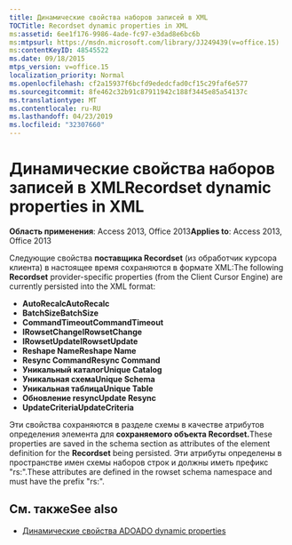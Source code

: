 ```yaml
---
title: Динамические свойства наборов записей в XML
TOCTitle: Recordset dynamic properties in XML
ms:assetid: 6ee1f176-9986-4ade-fc97-e3dad8e6bc6b
ms:mtpsurl: https://msdn.microsoft.com/library/JJ249439(v=office.15)
ms:contentKeyID: 48545522
ms.date: 09/18/2015
mtps_version: v=office.15
localization_priority: Normal
ms.openlocfilehash: cf2a15937f6bcfd9ededcfad0cf15c29faf6e577
ms.sourcegitcommit: 8fe462c32b91c87911942c188f3445e85a54137c
ms.translationtype: MT
ms.contentlocale: ru-RU
ms.lasthandoff: 04/23/2019
ms.locfileid: "32307660"
---
```

# <a name="recordset-dynamic-properties-in-xml"></a><span data-ttu-id="523a9-102">Динамические свойства наборов записей в XML</span><span class="sxs-lookup"><span data-stu-id="523a9-102">Recordset dynamic properties in XML</span></span>

<span data-ttu-id="523a9-103">**Область применения**: Access 2013, Office 2013</span><span class="sxs-lookup"><span data-stu-id="523a9-103">**Applies to**: Access 2013, Office 2013</span></span>

<span data-ttu-id="523a9-104">Следующие свойства **поставщика Recordset** (из обработчик курсора клиента) в настоящее время сохраняются в формате XML:</span><span class="sxs-lookup"><span data-stu-id="523a9-104">The following **Recordset** provider-specific properties (from the Client Cursor Engine) are currently persisted into the XML format:</span></span>

- <span data-ttu-id="523a9-105">**AutoRecalc**</span><span class="sxs-lookup"><span data-stu-id="523a9-105">**AutoRecalc**</span></span>
- <span data-ttu-id="523a9-106">**BatchSize**</span><span class="sxs-lookup"><span data-stu-id="523a9-106">**BatchSize**</span></span>
- <span data-ttu-id="523a9-107">**CommandTimeout**</span><span class="sxs-lookup"><span data-stu-id="523a9-107">**CommandTimeout**</span></span>
- <span data-ttu-id="523a9-108">**IRowsetChange**</span><span class="sxs-lookup"><span data-stu-id="523a9-108">**IRowsetChange**</span></span>
- <span data-ttu-id="523a9-109">**IRowsetUpdate**</span><span class="sxs-lookup"><span data-stu-id="523a9-109">**IRowsetUpdate**</span></span>
- <span data-ttu-id="523a9-110">**Reshape Name**</span><span class="sxs-lookup"><span data-stu-id="523a9-110">**Reshape Name**</span></span>
- <span data-ttu-id="523a9-111">**Resync Command**</span><span class="sxs-lookup"><span data-stu-id="523a9-111">**Resync Command**</span></span>
- <span data-ttu-id="523a9-112">**Уникальный каталог**</span><span class="sxs-lookup"><span data-stu-id="523a9-112">**Unique Catalog**</span></span>
- <span data-ttu-id="523a9-113">**Уникальная схема**</span><span class="sxs-lookup"><span data-stu-id="523a9-113">**Unique Schema**</span></span>
- <span data-ttu-id="523a9-114">**Уникальная таблица**</span><span class="sxs-lookup"><span data-stu-id="523a9-114">**Unique Table**</span></span>
- <span data-ttu-id="523a9-115">**Обновление resync**</span><span class="sxs-lookup"><span data-stu-id="523a9-115">**Update Resync**</span></span>
- <span data-ttu-id="523a9-116">**UpdateCriteria**</span><span class="sxs-lookup"><span data-stu-id="523a9-116">**UpdateCriteria**</span></span>


<span data-ttu-id="523a9-117">Эти свойства сохраняются в разделе схемы в качестве атрибутов определения элемента для **сохраняемого объекта Recordset.**</span><span class="sxs-lookup"><span data-stu-id="523a9-117">These properties are saved in the schema section as attributes of the element definition for the **Recordset** being persisted.</span></span> <span data-ttu-id="523a9-118">Эти атрибуты определены в пространстве имен схемы наборов строк и должны иметь префикс "rs:".</span><span class="sxs-lookup"><span data-stu-id="523a9-118">These attributes are defined in the rowset schema namespace and must have the prefix "rs:".</span></span>

## <a name="see-also"></a><span data-ttu-id="523a9-119">См. также</span><span class="sxs-lookup"><span data-stu-id="523a9-119">See also</span></span>

- [<span data-ttu-id="523a9-120">Динамические свойства ADO</span><span class="sxs-lookup"><span data-stu-id="523a9-120">ADO dynamic properties</span></span>](ado-dynamic-properties.md)

